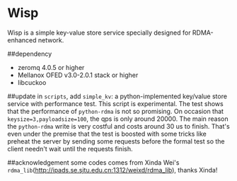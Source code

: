 # Wisp
Wisp is a simple key-value store service specially designed for RDMA-enhanced network.

##dependency
* zeromq 4.0.5 or higher
* Mellanox OFED v3.0-2.0.1 stack or higher
* libcuckoo


##update
in `scripts`, add `simple_kv`: a python-implemented key/value store service with performance test.
This script is experimental. The test shows that the performance of `python-rdma` is not so promising.
On occasion that `keysize=3,payloadsize=100`, the qps is only around 20000. 
The main reason the `python-rdma` write is very costful and costs around 30 us to finish.
That's even under the premise that the test is boosted with some tricks like preheat the server by sending some requests before the formal test so the client needn't wait until the requests finish.

##acknowledgement
some codes comes from Xinda Wei's `rdma_lib`(http://ipads.se.sjtu.edu.cn:1312/weixd/rdma_lib), thanks Xinda!
